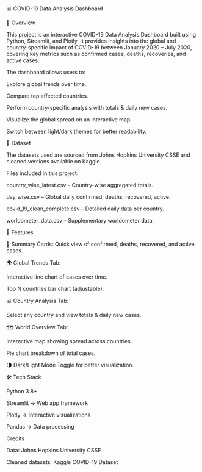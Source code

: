 📊 COVID-19 Data Analysis Dashboard

📌 Overview

This project is an interactive COVID-19 Data Analysis Dashboard built using Python, Streamlit, and Plotly.
It provides insights into the global and country-specific impact of COVID-19 between January 2020 – July 2020, covering key metrics such as confirmed cases, deaths, recoveries, and active cases.

The dashboard allows users to:

Explore global trends over time.

Compare top affected countries.

Perform country-specific analysis with totals & daily new cases.

Visualize the global spread on an interactive map.

Switch between light/dark themes for better readability.



📂 Dataset

The datasets used are sourced from Johns Hopkins University CSSE and cleaned versions available on Kaggle.

Files included in this project:

country_wise_latest.csv – Country-wise aggregated totals.

day_wise.csv – Global daily confirmed, deaths, recovered, active.

covid_19_clean_complete.csv – Detailed daily data per country.

worldometer_data.csv – Supplementary worldometer data.


🚀 Features

📌 Summary Cards: Quick view of confirmed, deaths, recovered, and active cases.

🌍 Global Trends Tab:

Interactive line chart of cases over time.

Top N countries bar chart (adjustable).


📊 Country Analysis Tab:

Select any country and view totals & daily new cases.


🗺 World Overview Tab:

Interactive map showing spread across countries.

Pie chart breakdown of total cases.


🌗 Dark/Light Mode Toggle for better visualization.




🛠 Tech Stack

Python 3.8+

Streamlit → Web app framework

Plotly → Interactive visualizations

Pandas → Data processing


Credits

Data: Johns Hopkins University CSSE

Cleaned datasets: Kaggle COVID-19 Dataset
